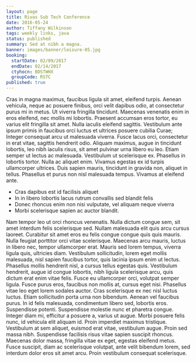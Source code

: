 ```yaml
---
layout: page
title: Rivas Sub Tech Conference
date: 2016-05-24
author: Tiffany Wilkinson
tags: weekly links, java
status: published
summary: Sed at nibh a magna.
banner: images/banner/leisure-05.jpg
booking:
  startDate: 02/09/2017
  endDate: 02/14/2017
  ctyhocn: BDSTWHX
  groupCode: RSTC
published: true
---
```

Cras in magna maximus, faucibus ligula sit amet, eleifend turpis. Aenean vehicula, neque ac posuere finibus, orci velit dapibus odio, at consectetur purus mi in metus. Ut viverra fringilla tincidunt. Maecenas venenatis enim in eros eleifend, nec mollis mi lobortis. Praesent accumsan eros tortor, eu varius elit fringilla sit amet. Nulla iaculis eleifend sagittis. Vestibulum ante ipsum primis in faucibus orci luctus et ultrices posuere cubilia Curae; Integer consequat arcu ut malesuada viverra. Fusce lacus orci, consectetur in erat vitae, sagittis hendrerit odio. Aliquam maximus, augue in tincidunt lobortis, leo nibh iaculis risus, sit amet pulvinar urna libero eu leo.
Etiam semper ut lectus ac malesuada. Vestibulum ut scelerisque ex. Phasellus in lobortis tortor. Nulla ac aliquet enim. Vivamus egestas ex id turpis ullamcorper ultrices. Duis sapien mauris, tincidunt in gravida non, aliquet in tellus. Phasellus et purus non nisl malesuada tempus. Vivamus at eleifend ante.

* Cras dapibus est id facilisis aliquet
* In in libero lobortis lacus rutrum convallis sed blandit felis
* Donec rhoncus enim non nisi vulputate, vel aliquam neque viverra
* Morbi scelerisque sapien ac auctor blandit.

Nam tempor leo ut orci rhoncus venenatis. Nulla dictum congue sem, sit amet interdum felis scelerisque sed. Nullam malesuada elit quis arcu cursus laoreet. Curabitur sit amet eros eu felis congue congue quis quis mauris. Nulla feugiat porttitor orci vitae scelerisque. Maecenas arcu mauris, luctus in libero nec, tempor ullamcorper erat. Mauris sed lorem tempus, viverra ligula quis, ultricies diam. Vestibulum sollicitudin, lorem eget mollis malesuada, nisl sapien faucibus tortor, quis lacinia ipsum enim ut lectus. Phasellus mollis hendrerit nisl, a cursus tellus egestas quis. Vestibulum hendrerit, augue id congue lobortis, nibh ligula scelerisque arcu, quis dictum erat enim vitae felis. Fusce eu ullamcorper orci, volutpat semper ligula. Fusce purus eros, faucibus non mollis at, cursus eget nisi. Phasellus vitae leo eget lorem sodales auctor. Cras scelerisque ex nec nisl luctus luctus. Etiam sollicitudin porta urna non bibendum.
Aenean vel faucibus purus. In id felis malesuada, condimentum libero sed, lobortis eros. Suspendisse potenti. Suspendisse molestie nunc et pharetra congue. Integer diam mi, efficitur a posuere a, varius ut augue. Morbi posuere felis nunc, id vehicula elit aliquam id. Proin imperdiet maximus tristique. Vestibulum at sem aliquet, euismod erat vitae, vestibulum augue. Proin sed massa nibh. Suspendisse facilisis risus vitae sapien suscipit rhoncus. Maecenas dolor massa, fringilla vitae ex eget, egestas eleifend metus. Fusce suscipit, diam ac scelerisque volutpat, ante velit bibendum lorem, sed interdum dolor eros sit amet arcu. Proin vestibulum consequat scelerisque.
